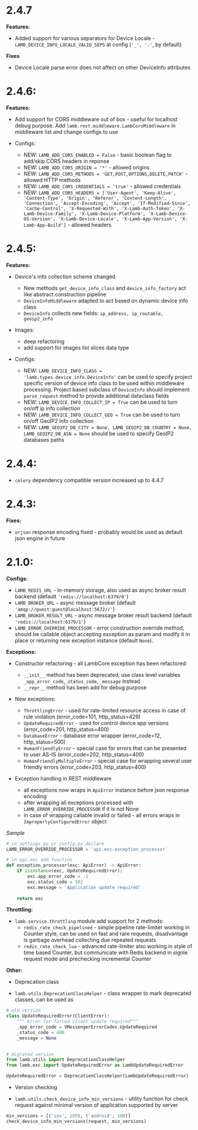 # 2.4.7
**Features:**
* Added support for various separators for Device Locale - `LAMB_DEVICE_INFO_LOCALE_VALID_SEPS` at config (`'_', '-'`, by default)

**Fixes**
* Device Locale parse error does not affect on other DeviceInfo attributes


# 2.4.6:

**Features:**
* Add support for CORS middleware out of box - useful for localhost debug purpose. Add `lamb.rest.middleware.LambCorsMiddleware` in middleware list and change configs to use

* Configs:
  - NEW: `LAMB_ADD_CORS_ENABLED = False` - basic boolean flag to add/skip CORS headers in reponse
  - NEW: `LAMB_ADD_CORS_ORIGIN = '*'` - allowed origins
  - NEW: `LAMB_ADD_CORS_METHODS = 'GET,POST,OPTIONS,DELETE,PATCH'` - allowed HTTP methods 
  - NEW: `LAMB_ADD_CORS_CREDENTIALS = 'true'` - allowed credentials 
  - NEW: `LAMB_ADD_CORS_HEADERS = ['User-Agent', 'Keep-Alive', 'Content-Type', 'Origin', 'Referer', 'Content-Length', 'Connection', 'Accept-Encoding', 'Accept', 'If-Modified-Since', 'Cache-Control', 'X-Requested-With', 'X-Lamb-Auth-Token', 'X-Lamb-Device-Family', 'X-Lamb-Device-Platform', 'X-Lamb-Device-OS-Version', 'X-Lamb-Device-Locale', 'X-Lamb-App-Version', 'X-Lamb-App-Build']` - allowed headers


# 2.4.5:

**Features:**

* Device's info collection scheme changed
  - New methods `get_device_info_class` and `device_info_factory` act like abstract construction pipeline
  - `DeviceInfoMiddleware` adapted to act based on dynamic device info class
  - `DeviceInfo` collects new fields: `ip_address, ip_routable, geoip2_info`

* Images:
  - deep refactoring
  - add support for images list slices data type

* Configs:
  - NEW: `LAMB_DEVICE_INFO_CLASS = 'lamb.types.device_info.DeviceInfo'`  can be used to specify project specific version of device info class to be used within middleware processing. Project based subclass of `DeviceInfo` should implement `parse_request` method to provide additional dataclass fields
  - NEW: `LAMB_DEVICE_INFO_COLLECT_IP = True` can be used to turn on/off ip info collection
  - NEW: `LAMB_DEVICE_INFO_COLLECT_GEO = True` can be used to turn on/off GeoIP2 info collection
  - NEW: `LAMB_GEOIP2_DB_CITY = None, LAMB_GEOIP2_DB_COUNTRY = None, LAMB_GEOIP2_DB_ASN = None` should be used to specify GeoIP2 databases paths 

# 2.4.4:

* `celery` dependency compatible version increased up to 4.4.7
  
# 2.4.3:

**Fixes:**

* `orjson` response encoding fixed - probably would be used as default json engine in future 
 

# 2.1.0:

**Configs:**

* `LAMB_REDIS_URL` - in-memory storage, also used as async broker result backend (default `'redis://localhost:6379/0'`)
* `LAMB_BROKER_URL` - async message broker (default `'amqp://guest:guest@localhost:5672//'`)
* `LAMB_BROKER_RESULT_URL` - async message broker result backend (default `'redis://localhost:6379/1'`)
* `LAMB_ERROR_OVERRIDE_PROCESSOR` - error construction override method, should be callable object accepting exception as param and modify it in place or returning new exception instance (default `None`). 

**Exceptions:**

* Constructor refactoring - all LambCore exception has been refactored:
  - `__init__` method has been deprecated, use class level variables `_app_error_code`,`_status_code`, `_message` instead
  - `__repr__` method has been add for debug purpose
* New exceptions:
  -  `ThrottlingError` - used for rate-limited resource access in case of rule violation (error_code=101, http_status=429)
  -  `UpdateRequiredError` - used for control device app versions (error_code=201, http_status=400)
  -  `DatabaseError` - database error wrapper (error_code=12, http_status=500)
  -  `HumanFriendlyError` - special case for errors that can be presented to user AS-IS (error_code=202, http_status=400)
  -  `HumanFriendlyMultipleError` - special case for wrapping several user friendly errors (error_code=203, http_status=400)

* Exception handling in REST middleware
  -  all exceptions now wraps in `ApiError` instance before json response encoding
  -  after wrapping all exceptions processed with `LAMB_ERROR_OVERRIDE_PROCESSOR` if it is not None
  -  in case of wrapping callable invalid or failed - all errors wraps in `ImproperlyConfiguredError` object

*Sample*  

```python
# in settings.py or config.py declare
LAMB_ERROR_OVERRIDE_PROCESSOR = 'api.exc.exception_processor'

# in api.exc add function
def exception_processor(exc: ApiError) -> ApiError:
    if isinstance(exc, UpdateRequiredError):
        exc.app_error_code = -1
        exc.status_code = 502
        exc.message = 'Application update required'
        
    return exc
```

**Throttling:**

* `lamb.service.throttling` module add support for 2 methods:
	- `redis_rate_check_pipelined` - simple pipeline rate-limiter working in Counter style, can be used on fast and rare requests, disadvantage is garbage overhead collecting due repeated requests
	- `redis_rate_check_lua` - advanced rate-limiter also working in style of time based Counter, but communicate with Redis backend in signle request mode and prechecking incremental Counter

**Other:**

* Deprecation class 
 - `lamb.utils.DeprecationClassHelper` - class wrapper to mark deprecated classes, can be used as

```python
# old version
class UpdateRequiredError(ClientError):
    """ Error for forced client update required"""
    _app_error_code = VMessengerErrorCodes.UpdateRequired
    _status_code = 400
    _message = None
    

# migrated version
from lamb.utils import DeprecationClassHelper
from lamb.exc import UpdateRequiredError as LambUpdateRequiredError

UpdateRequiredError = DeprecationClassHelper(LambUpdateRequiredError)
```

* Version checking
 - `lamb.utils.check_device_info_min_versions` - utility function for check request against minimal version of application supported by server

```python
min_versions = [('ios', 100), ('android', 100)]
check_device_info_min_versions(request, min_versions)
```

